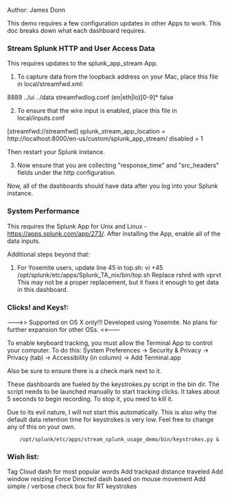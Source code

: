 Author:  James Donn

This demo requires a few configuration updates in other Apps to work.  This doc breaks down what each dashboard requires.

### Stream Splunk HTTP and User Access Data 

This requires updates to the splunk_app_stream App.

1) To capture data from the loopback address on your Mac, place this file in local/streamfwd.xml:

<?xml version="1.0" encoding="UTF-8"?>
<CmConfig xmlns="http://purl.org/cloudmeter/config" version="6.1.0">
  <Port>8889</Port>
  <UIDirectory>../ui</UIDirectory>
  <DataDirectory>../data</DataDirectory>
  <LogConfig>streamfwdlog.conf</LogConfig>
  <Capture>
    <InterfaceRegex>(en|eth|lo)[0-9]*</InterfaceRegex>
    <Offline>false</Offline>
  </Capture>
</CmConfig>

2) To ensure that the wire input is enabled, place this file in local/inputs.conf 

[streamfwd://streamfwd]
splunk_stream_app_location = http://localhost:8000/en-us/custom/splunk_app_stream/
disabled = 1

Then restart your Splunk instance.

3) Now ensure that you are collecting "response_time" and "src_headers" fields under the http configuration.

Now, all of the dashboards should have data after you log into your Splunk instance.


### System Performance 

This requires the Splunk App for Unix and Linux - https://apps.splunk.com/app/273/.  After installing the App, enable all of the data inputs.  

Additional steps beyond that:

1) For Yosemite users, update line 45 in top.sh:
vi +45 /opt/splunk/etc/apps/Splunk_TA_nix/bin/top.sh
Replace rshrd with vprvt
This may not be a proper replacement, but it fixes it enough to get data in this dashboard.


### Clicks! and Keys!:

--->> Supported on OS X only!!!  Developed using Yosemite.  No plans for further expansion for other OSs. <<---

To enable keyboard tracking, you must allow the Terminal App to control your computer.  To do this:
System Preferences -> Security & Privacy -> Privacy (tab) -> Accessibility (in column) -> Add Terminal.app 

Also be sure to ensure there is a check mark next to it.

These dashboards are fueled by the keystrokes.py script in the bin dir.  The script needs to be launched manually to start tracking clicks.  It takes about 5 seconds to begin recording.  To stop it, you need to kill it. 

Due to its evil nature, I will not start this automatically.  This is also why the default data retention time for keystrokes is very low.  Feel free to change any of this on your own.

        /opt/splunk/etc/apps/stream_splunk_usage_demo/bin/keystrokes.py &


### Wish list:
Tag Cloud dash for most popular words
Add trackpad distance traveled
Add window resizing
Force Directed dash  based on mouse movement
Add simple / verbose check box for RT keystrokes
